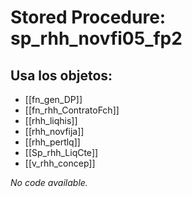 # Stored Procedure: sp_rhh_novfi05_fp2

## Usa los objetos:
- [[fn_gen_DP]]
- [[fn_rhh_ContratoFch]]
- [[rhh_liqhis]]
- [[rhh_novfija]]
- [[rhh_pertlq]]
- [[Sp_rhh_LiqCte]]
- [[v_rhh_concep]]

*No code available.*
